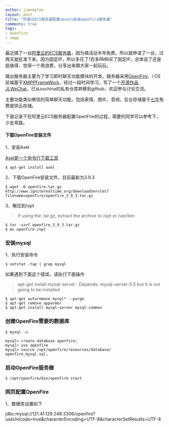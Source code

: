 ```yaml
---
author: jimneylee
layout: post
title: "阿里云ECS服务器配置ubuntu安装openfire服务器"
comments: true
tags:
- openfire
- xmpp
---
```


最近搞了一台[阿里云的ECS服务器](http://buy.aliyun.com/?spm=5176.383338.5.4.RsiCqv)，因为搞活动半年免费，所以就申请了一台，过两天就批准下来。因为固定IP，所以多花了1百多RMB买了固定IP。总体说了还是挺值得，觉得一个用浪费，分享出来跟大家一起玩玩。

搞台服务器主要为了学习即时聊天功能模块的开发，服务器采用[OpenFire](http://www.igniterealtime.com/)，i
OS前端基于[XMPPFrameWork](https://github.com/robbiehanson/XMPPFramework)，经过一段时间学习，写了一个[开源作品JLWeChat](https://github.com/jimneylee/JLWeChat-iPhone)，已从oschina的私有仓库转移到github，欢迎参与讨论交流。

主要功能类似微信的简单聊天功能，包括表情、图片、音频，后台存储基于[七牛](http://www.qiniu.com/)免费提供云存储。

下面记录下在阿里云ECS服务器配置OpenFire的过程，需要的同学可以参考下，少走弯路。

#### 下载OpenFire安装文件

1、安装Axel

[Axel是一个命令行下载工具](http://wiki.ubuntu.org.cn/Axel)

	$ apt-get install axel

2、下载OpenFire安装文件，目前最新为3.9.3

	$ wget -O openfire.tar.gz http://www.igniterealtime.org/downloadServlet?filename=openfire/openfire_3_9_3.tar.gz

3、解压到/opt
> If using the .tar.gz, extract the archive to /opt or /usr/bin:

	$ tar -xzvf openfire_3_9_3.tar.gz
	$ mv openfire /opt

### 安装mysql
1、执行安装命令

	$ netstat -tap | grep mysql

如果遇到下面这个错误，请执行下面操作
> apt-get install mysql-server : Depends: mysql-server-5.5 but it is not going to be installed

	$ apt-get autoremove mysql* --purge
	$ apt-get remove apparmor
	$ apt-get install mysql-server mysql-common

### 创建OpenFire需要的数据库
	
	$ mysql -u

	mysql> create database openfire;
	mysql> use openfire
	mysql> source /opt/openfire/resources/database/
	openfire_mysql.sql;

### 启动OpenFire服务器
	$ /opt/openfire/bin/openfire start

### 网页配置OpenFire
1、数据库设置如下
	
jdbc:mysql://121.41.129.248:3306/openfire?useUnicode=true&characterEncoding=UTF-8&characterSetResults=UTF-8